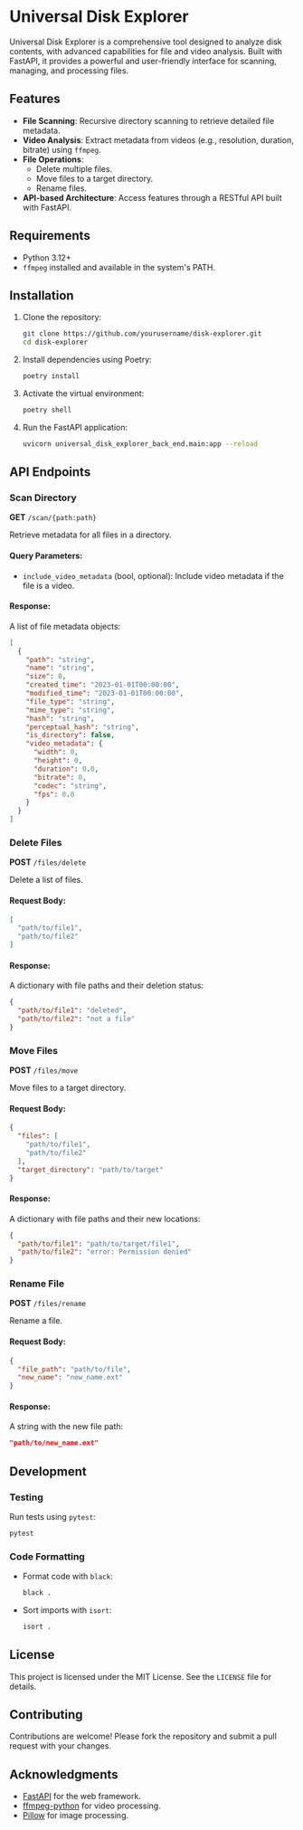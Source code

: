 # Universal Disk Explorer

Universal Disk Explorer is a comprehensive tool designed to analyze disk contents, with advanced capabilities for file and video analysis. Built with FastAPI, it provides a powerful and user-friendly interface for scanning, managing, and processing files.

## Features

- **File Scanning**: Recursive directory scanning to retrieve detailed file metadata.
- **Video Analysis**: Extract metadata from videos (e.g., resolution, duration, bitrate) using `ffmpeg`.
- **File Operations**:
  - Delete multiple files.
  - Move files to a target directory.
  - Rename files.
- **API-based Architecture**: Access features through a RESTful API built with FastAPI.

## Requirements

- Python 3.12+
- `ffmpeg` installed and available in the system's PATH.

## Installation

1. Clone the repository:
   ```bash
   git clone https://github.com/yourusername/disk-explorer.git
   cd disk-explorer
   ```

2. Install dependencies using Poetry:
   ```bash
   poetry install
   ```

3. Activate the virtual environment:
   ```bash
   poetry shell
   ```

4. Run the FastAPI application:
   ```bash
   uvicorn universal_disk_explorer_back_end.main:app --reload
   ```

## API Endpoints

### Scan Directory

**GET** `/scan/{path:path}`

Retrieve metadata for all files in a directory.

#### Query Parameters:
- `include_video_metadata` (bool, optional): Include video metadata if the file is a video.

#### Response:
A list of file metadata objects:
```json
[
  {
    "path": "string",
    "name": "string",
    "size": 0,
    "created_time": "2023-01-01T00:00:00",
    "modified_time": "2023-01-01T00:00:00",
    "file_type": "string",
    "mime_type": "string",
    "hash": "string",
    "perceptual_hash": "string",
    "is_directory": false,
    "video_metadata": {
      "width": 0,
      "height": 0,
      "duration": 0.0,
      "bitrate": 0,
      "codec": "string",
      "fps": 0.0
    }
  }
]
```

### Delete Files

**POST** `/files/delete`

Delete a list of files.

#### Request Body:
```json
[
  "path/to/file1",
  "path/to/file2"
]
```

#### Response:
A dictionary with file paths and their deletion status:
```json
{
  "path/to/file1": "deleted",
  "path/to/file2": "not a file"
}
```

### Move Files

**POST** `/files/move`

Move files to a target directory.

#### Request Body:
```json
{
  "files": [
    "path/to/file1",
    "path/to/file2"
  ],
  "target_directory": "path/to/target"
}
```

#### Response:
A dictionary with file paths and their new locations:
```json
{
  "path/to/file1": "path/to/target/file1",
  "path/to/file2": "error: Permission denied"
}
```

### Rename File

**POST** `/files/rename`

Rename a file.

#### Request Body:
```json
{
  "file_path": "path/to/file",
  "new_name": "new_name.ext"
}
```

#### Response:
A string with the new file path:
```json
"path/to/new_name.ext"
```

## Development

### Testing

Run tests using `pytest`:
```bash
pytest
```

### Code Formatting

- Format code with `black`:
  ```bash
  black .
  ```
- Sort imports with `isort`:
  ```bash
  isort .
  ```

## License

This project is licensed under the MIT License. See the `LICENSE` file for details.

## Contributing

Contributions are welcome! Please fork the repository and submit a pull request with your changes.

## Acknowledgments

- [FastAPI](https://fastapi.tiangolo.com/) for the web framework.
- [ffmpeg-python](https://github.com/kkroening/ffmpeg-python) for video processing.
- [Pillow](https://python-pillow.org/) for image processing.

